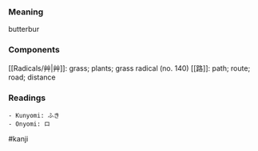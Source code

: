 ### Meaning

butterbur

### Components

[[Radicals/艸|艸]]: grass; plants; grass radical (no. 140) [[路]]: path; route; road; distance

### Readings

```
- Kunyomi: ふき
- Onyomi: ロ
```

#kanji